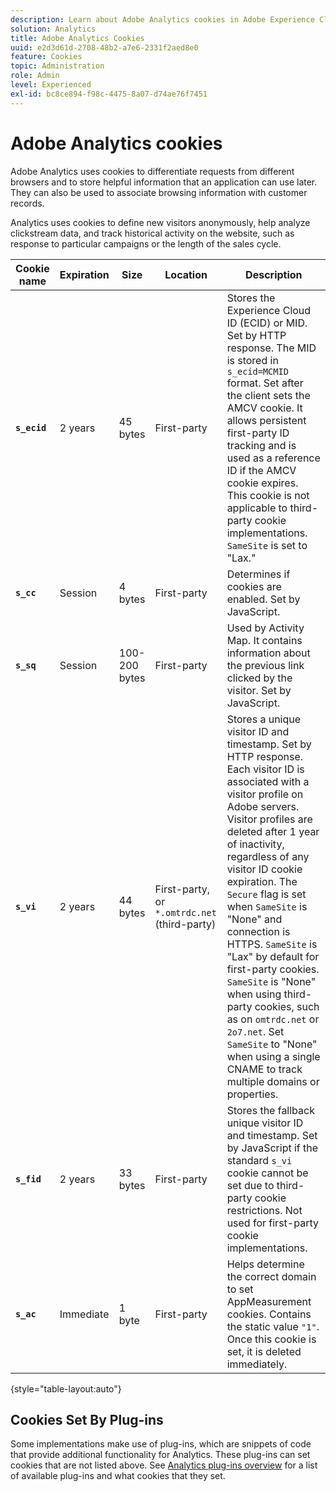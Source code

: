 ```yaml
---
description: Learn about Adobe Analytics cookies in Adobe Experience Cloud.
solution: Analytics
title: Adobe Analytics Cookies 
uuid: e2d3d61d-2708-48b2-a7e6-2331f2aed8e0
feature: Cookies
topic: Administration
role: Admin
level: Experienced
exl-id: bc8ce894-f98c-4475-8a07-d74ae76f7451
---
```

# Adobe Analytics cookies

Adobe Analytics uses cookies to differentiate requests from different browsers and to store helpful information that an application can use later. They can also be used to associate browsing information with customer records.

Analytics uses cookies to define new visitors anonymously, help analyze clickstream data, and track historical activity on the website, such as response to particular campaigns or the length of the sales cycle.

| Cookie name | Expiration | Size | Location | Description |
| --- | --- | --- | --- | --- |
| **`s_ecid`** | 2 years | 45 bytes | First-party | Stores the Experience Cloud ID (ECID) or MID. Set by HTTP response. The MID is stored in `s_ecid=MCMID` format. Set after the client sets the AMCV cookie. It allows persistent first-party ID tracking and is used as a reference ID if the AMCV cookie expires. This cookie is not applicable to third-party cookie implementations. `SameSite` is set to "Lax." |
| **`s_cc`** | Session | 4 bytes | First-party | Determines if cookies are enabled. Set by JavaScript. |
| **`s_sq`** | Session | 100-200 bytes | First-party | Used by Activity Map. It contains information about the previous link clicked by the visitor. Set by JavaScript. |
| **`s_vi`** | 2 years | 44 bytes | First-party, or `*.omtrdc.net` (third-party) | Stores a unique visitor ID and timestamp. Set by HTTP response. Each visitor ID is associated with a visitor profile on Adobe servers. Visitor profiles are deleted after 1 year of inactivity, regardless of any visitor ID cookie expiration. The `Secure` flag is set when `SameSite` is "None" and connection is HTTPS. `SameSite` is "Lax" by default for first-party cookies. `SameSite` is "None" when using third-party cookies, such as on `omtrdc.net` or `2o7.net`. Set `SameSite` to "None" when using a single CNAME to track multiple domains or properties. |
| **`s_fid`** | 2 years | 33 bytes | First-party | Stores the fallback unique visitor ID and timestamp. Set by JavaScript if the standard `s_vi` cookie cannot be set due to third-party cookie restrictions. Not used for first-party cookie implementations. |
| **`s_ac`** | Immediate | 1 byte | First-party | Helps determine the correct domain to set AppMeasurement cookies. Contains the static value `"1"`. Once this cookie is set, it is deleted immediately. |

{style="table-layout:auto"}

## Cookies Set By Plug-ins

Some implementations make use of plug-ins, which are snippets of code that provide additional functionality for Analytics. These plug-ins can set cookies that are not listed above. See [Analytics plug-ins overview](https://experienceleague.adobe.com/en/docs/analytics/implementation/vars/plugins/impl-plugins) for a list of available plug-ins and what cookies that they set.
